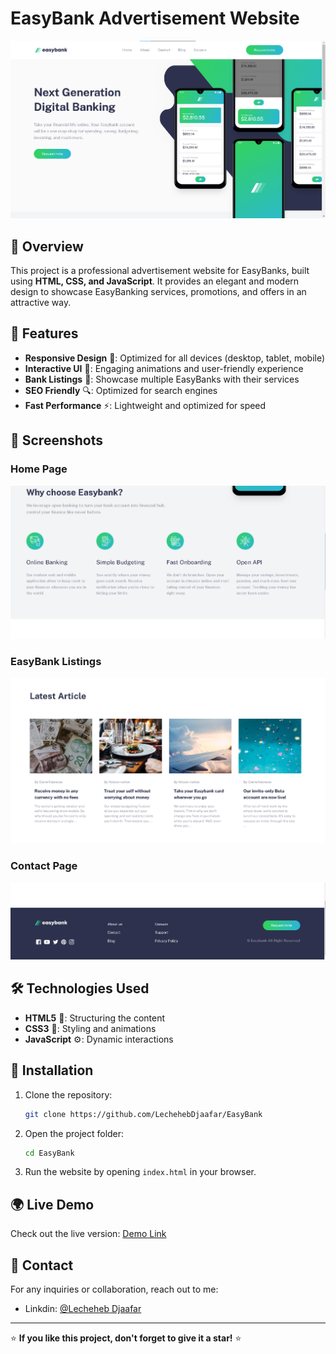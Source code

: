 # EasyBank Advertisement Website

![Website Preview](images/img1.png)

## 📌 Overview
This project is a professional advertisement website for EasyBanks, built using **HTML, CSS, and JavaScript**. It provides an elegant and modern design to showcase EasyBanking services, promotions, and offers in an attractive way.

## 🚀 Features
- **Responsive Design** 📱: Optimized for all devices (desktop, tablet, mobile)
- **Interactive UI** 🎨: Engaging animations and user-friendly experience
- **Bank Listings** 🏦: Showcase multiple EasyBanks with their services
- **SEO Friendly** 🔍: Optimized for search engines
- **Fast Performance** ⚡: Lightweight and optimized for speed

## 📸 Screenshots
### Home Page
![Home Page](images/img2.png)

### EasyBank Listings
![Bank Listings](images/img3.png)

### Contact Page
![Contact Page](images/img4.png)

## 🛠️ Technologies Used
- **HTML5** 🎯: Structuring the content
- **CSS3** 🎨: Styling and animations
- **JavaScript** ⚙️: Dynamic interactions

## 📂 Installation
1. Clone the repository:
   ```bash
   git clone https://github.com/LechehebDjaafar/EasyBank
   ```
2. Open the project folder:
   ```bash
   cd EasyBank
   ```
3. Run the website by opening `index.html` in your browser.

## 🌍 Live Demo
Check out the live version: [Demo Link](https://lechehebdjaafar.github.io/EasyBank/)

## 📧 Contact
For any inquiries or collaboration, reach out to me:
- Linkdin: [@Lecheheb Djaafar](https://www.linkedin.com/in/lecheheb-djaafar-226594348/)

---
⭐ **If you like this project, don't forget to give it a star!** ⭐
